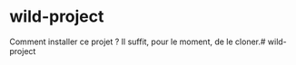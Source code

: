 # wild-project
Comment installer ce projet ?
Il suffit, pour le moment, de le cloner.# wild-project

